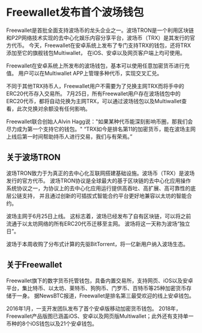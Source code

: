 # Freewallet发布首个波场钱包

Freewallet是首批全面支持波场币的龙头企业之一。波场TRON是一个利用区块链和P2P网络技术实现的去中心化娱乐内容分享平台，波场币（TRX）是其发行的官方代币。 今天，Freewallet在安卓系统上发布了专门支持TRX的钱包，还将TRX添加至它的旗舰钱包Multiwallet， 在iOS、安卓以及网页客户端上均可使用。

Freewallet在安卓系统上所发布的波场钱包，基本可以使用任意加密货币进行充值。 用户可以在Multiwallet APP上管理多种代币，实现交叉汇兑。

不同于其他TRX持币人，Freewallet用户不需要为了兑换主网TRX而将手中的ERC20代币存入交易所。 7月25日，所有Freewallet用户存在波场钱包中的ERC20代币，都将自动兑换为主网TRX，可以通过波场钱包以及Multiwallet查看，此次兑换对余额没有任何影响。

Freewallet联合创始人Alvin Hagg说："如果某种代币能深刻影响币圈，那我们会尽力成为第一个支持它的钱包。" “TRX如今是排名第11的加密货币，能在波场主网上线后第一时间帮助持币人进行交易，我们与有荣焉。”

## 关于波场TRON

波场TRON致力于为真正的去中心化互联网搭建基础设施。波场币（TRX）是波场发行的官方代币。 波场TRON协议是全球最大的基于区块链的去中心化应用操作系统协议之一，为协议上的去中心化应用运行提供高吞吐、高扩展、高可靠性的底层公链支持， 并且通过创新的可插拔式智能合约平台更好地兼容以太坊的智能合约。

波场主网于6月25日上线。 这标志着，波场已经发布了自有区块链，可以将之前流通于以太坊网络的所有ERC20代币迁移至主网。 波场将这一天称为波场“独立日”。

波场于本周收购了分布式计算的先驱BitTorrent，将一亿新用户纳入波场生态。

## 关于Freewallet

Freewallet旗下的数字货币托管钱包，具备内置交易所，支持网页、iOS以及安卓平台，集比特币、以太坊、莱特币、狗狗币、门罗币、百特币等25种加密货币存储于一身。 据NewsBTC报道，Freewallet是排名第三最受欢迎的线上安卓钱包。

2016年1月，一支开发团队发布了首个安卓版移动加密货币钱包。 2018年，Freewallet产品版图已涵盖iOS、安卓以及网页版Multiwallet；此外还有支持单一币种的8个iOS钱包以及21个安卓钱包。